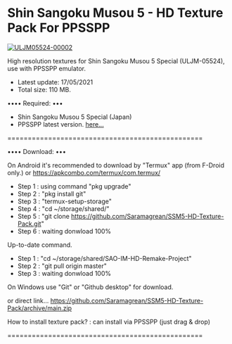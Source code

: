 # Shin Sangoku Musou 5 - HD Texture Pack For PPSSPP

<a href="https://ibb.co/bXYRff6"><img src="https://i.ibb.co/BBvK11f/ULJM05524-00002.jpg" alt="ULJM05524-00002" border="0"></a>

High resolution textures for Shin Sangoku Musou 5 Special (ULJM-05524), use with PPSSPP emulator.

- Latest update: 17/05/2021
- Total size: 110 MB.

•••• Required: •••
- Shin Sangoku Musou 5 Special (Japan)
- PPSSPP latest version. <a href="https://buildbot.orphis.net/ppsspp/index.php?m=fulllist">here...</a>

================================================

•••• Download: •••

On Android it's recommended to download by "Termux" app (from F-Droid only.)
or https://apkcombo.com/termux/com.termux/

- Step 1 : using command "pkg upgrade"
- Step 2 : "pkg install git"
- Step 3 : "termux-setup-storage"
- Step 4 : "cd ~/storage/shared/"
- Step 5 : "git clone https://github.com/Saramagrean/SSM5-HD-Texture-Pack.git"
- Step 6 : waiting donwload 100%

Up-to-date command.
- Step 1 : "cd ~/storage/shared/SAO-IM-HD-Remake-Project"
- Step 2 : "git pull origin master"
- Step 3 : waiting donwload 100%

On Windows use "Git" or "Github desktop" for download.

or direct link...
https://github.com/Saramagrean/SSM5-HD-Texture-Pack/archive/main.zip

How to install texture pack? : can install via PPSSPP (just drag & drop)

================================================


